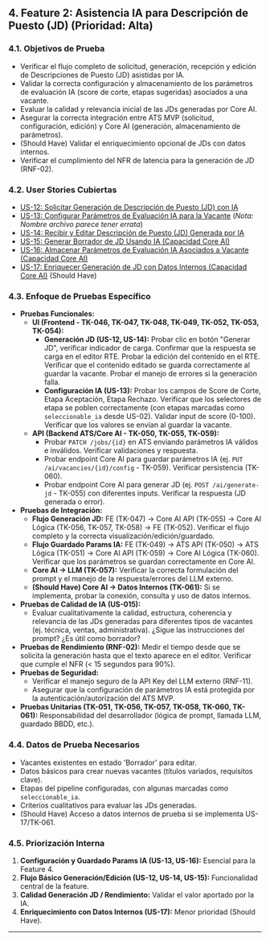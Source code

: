 ## 4. Feature 2: Asistencia IA para Descripción de Puesto (JD) (Prioridad: Alta)

### 4.1. Objetivos de Prueba

* Verificar el flujo completo de solicitud, generación, recepción y edición de Descripciones de Puesto (JD) asistidas por IA.
* Validar la correcta configuración y almacenamiento de los parámetros de evaluación IA (score de corte, etapas sugeridas) asociados a una vacante.
* Evaluar la calidad y relevancia inicial de las JDs generadas por Core AI.
* Asegurar la correcta integración entre ATS MVP (solicitud, configuración, edición) y Core AI (generación, almacenamiento de parámetros).
* (Should Have) Validar el enriquecimiento opcional de JDs con datos internos.
* Verificar el cumplimiento del NFR de latencia para la generación de JD (RNF-02).

### 4.2. User Stories Cubiertas

* [US-12: Solicitar Generación de Descripción de Puesto (JD) con IA](./us/us-12-solicitar-generacion-jd-con-IA.md)
* [US-13: Configurar Parámetros de Evaluación IA para la Vacante](./us/us-13-configurar-parametros-ia-vacamte.md) (*Nota: Nombre archivo parece tener errata*)
* [US-14: Recibir y Editar Descripción de Puesto (JD) Generada por IA](./us/us-14-recibir-editar-JD-generada-IA.md)
* [US-15: Generar Borrador de JD Usando IA (Capacidad Core AI)](./us/us-15-generar-borrador-JD-IA.md)
* [US-16: Almacenar Parámetros de Evaluación IA Asociados a Vacante (Capacidad Core AI)](./us/us-16-almacenar-parametros-evaluacion-IA-vacante.md)
* [US-17: Enriquecer Generación de JD con Datos Internos (Capacidad Core AI)](./us/us-17-enriquecer-generacion-JD.md) (Should Have)

### 4.3. Enfoque de Pruebas Específico

* **Pruebas Funcionales:**
    * **UI (Frontend - TK-046, TK-047, TK-048, TK-049, TK-052, TK-053, TK-054):**
        * **Generación JD (US-12, US-14):** Probar clic en botón "Generar JD", verificar indicador de carga. Confirmar que la respuesta se carga en el editor RTE. Probar la edición del contenido en el RTE. Verificar que el contenido editado se guarda correctamente al guardar la vacante. Probar el manejo de errores si la generación falla.
        * **Configuración IA (US-13):** Probar los campos de Score de Corte, Etapa Aceptación, Etapa Rechazo. Verificar que los selectores de etapa se poblen correctamente (con etapas marcadas como `seleccionable_ia` desde US-02). Validar input de score (0-100). Verificar que los valores se envían al guardar la vacante.
    * **API (Backend ATS/Core AI - TK-050, TK-055, TK-059):**
        * Probar `PATCH /jobs/{id}` en ATS enviando parámetros IA válidos e inválidos. Verificar validaciones y respuesta.
        * Probar endpoint Core AI para guardar parámetros IA (ej. `PUT /ai/vacancies/{id}/config` - TK-059). Verificar persistencia (TK-060).
        * Probar endpoint Core AI para generar JD (ej. `POST /ai/generate-jd` - TK-055) con diferentes inputs. Verificar la respuesta (JD generada o error).
* **Pruebas de Integración:**
    * **Flujo Generación JD:** FE (TK-047) -> Core AI API (TK-055) -> Core AI Lógica (TK-056, TK-057, TK-058) -> FE (TK-052). Verificar el flujo completo y la correcta visualización/edición/guardado.
    * **Flujo Guardado Params IA:** FE (TK-049) -> ATS API (TK-050) -> ATS Lógica (TK-051) -> Core AI API (TK-059) -> Core AI Lógica (TK-060). Verificar que los parámetros se guardan correctamente en Core AI.
    * **Core AI -> LLM (TK-057):** Verificar la correcta formulación del prompt y el manejo de la respuesta/errores del LLM externo.
    * **(Should Have) Core AI -> Datos Internos (TK-061):** Si se implementa, probar la conexión, consulta y uso de datos internos.
* **Pruebas de Calidad de IA (US-015):**
    * Evaluar cualitativamente la calidad, estructura, coherencia y relevancia de las JDs generadas para diferentes tipos de vacantes (ej. técnica, ventas, administrativa). ¿Sigue las instrucciones del prompt? ¿Es útil como borrador?
* **Pruebas de Rendimiento (RNF-02):** Medir el tiempo desde que se solicita la generación hasta que el texto aparece en el editor. Verificar que cumple el NFR (< 15 segundos para 90%).
* **Pruebas de Seguridad:**
    * Verificar el manejo seguro de la API Key del LLM externo (RNF-11).
    * Asegurar que la configuración de parámetros IA está protegida por la autenticación/autorización del ATS MVP.
* **Pruebas Unitarias (TK-051, TK-056, TK-057, TK-058, TK-060, TK-061):** Responsabilidad del desarrollador (lógica de prompt, llamada LLM, guardado BBDD, etc.).

### 4.4. Datos de Prueba Necesarios

* Vacantes existentes en estado 'Borrador' para editar.
* Datos básicos para crear nuevas vacantes (títulos variados, requisitos clave).
* Etapas del pipeline configuradas, con algunas marcadas como `seleccionable_ia`.
* Criterios cualitativos para evaluar las JDs generadas.
* (Should Have) Acceso a datos internos de prueba si se implementa US-17/TK-061.

### 4.5. Priorización Interna

1.  **Configuración y Guardado Params IA (US-13, US-16):** Esencial para la Feature 4.
2.  **Flujo Básico Generación/Edición (US-12, US-14, US-15):** Funcionalidad central de la feature.
3.  **Calidad Generación JD / Rendimiento:** Validar el valor aportado por la IA.
4.  **Enriquecimiento con Datos Internos (US-17):** Menor prioridad (Should Have).

---